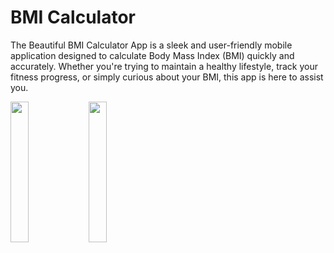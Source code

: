 # BMI Calculator

The Beautiful BMI Calculator App is a sleek and user-friendly mobile application designed to calculate Body Mass Index (BMI) quickly and accurately. Whether you're trying to maintain a healthy lifestyle, track your fitness progress, or simply curious about your BMI, this app is here to assist you.

<p align="left">
  <img src="https://user-images.githubusercontent.com/93920274/160467469-3c72caa2-bcc6-4978-8bf8-14f07ad37d43.png" width="24%" />
  <img src="https://user-images.githubusercontent.com/93920274/160467480-12575080-e3f8-498f-8928-22e8844a5b28.png" width="24%" />
</p>
